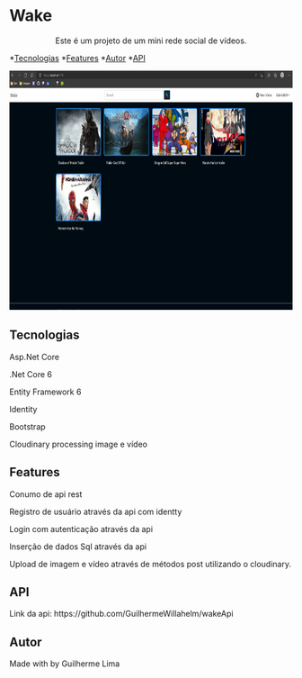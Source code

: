 # Wake

<p align="center">Este é um projeto de um mini rede social de vídeos.</p>

*[Tecnologias](#tecnologias)
*[Features](#features)
*[Autor](#autor)
*[API](#api)

<img src="/wakeApp/wwwroot/src/Animation.gif" height="425" style="max-width: 100%;"/>


## Tecnologias
<p>Asp.Net Core</p>
<p>.Net Core 6</p>
<p>Entity Framework 6</p>
<p>Identity</p>
<p>Bootstrap</p>
<p>Cloudinary processing image e vídeo</p>

## Features
<p>Conumo de api rest</p>
<p>Registro de usuário através da api com identty</p>
<p>Login com autenticação através da api</p>
<p>Inserção de dados Sql através da api</p>
<p>Upload de imagem e vídeo através de métodos post utilizando o cloudinary.</p>

## API
<p>Link da api: https://github.com/GuilhermeWillahelm/wakeApi</p>

## Autor 
<p>Made with by Guilherme Lima</p>
